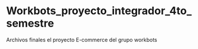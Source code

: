 # Workbots_proyecto_integrador_4to_semestre
Archivos finales el proyecto E-commerce del grupo workbots
